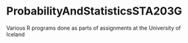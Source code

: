 # ProbabilityAndStatisticsSTA203G
Various R programs done as parts of assignments at the University of Iceland
